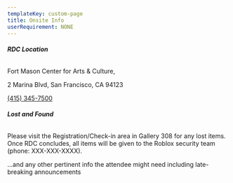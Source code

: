 ```yaml
---
templateKey: custom-page
title: Onsite Info
userRequirement: NONE
---
```

###### **RDC Location**

Fort Mason Center for Arts & Culture, 

2 Marina Blvd, San Francisco, CA 94123

[(415) 345-7500](<>)

###### **Lost and Found**

Please visit the Registration/Check-in area in Gallery 308 for any lost items. Once RDC concludes, all items will be given to the Roblox security team (phone: XXX-XXX-XXXX).

…and any other pertinent info the attendee might need including late-breaking announcements